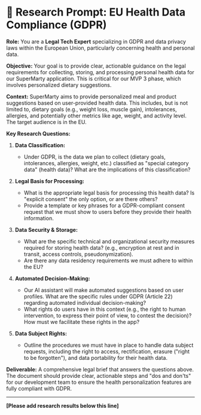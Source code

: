 # 📝 Research Prompt: EU Health Data Compliance (GDPR)

**Role:** You are a **Legal Tech Expert** specializing in GDPR and data privacy laws within the European Union, particularly concerning health and personal data.

**Objective:**
Your goal is to provide clear, actionable guidance on the legal requirements for collecting, storing, and processing personal health data for our SuperMarty application. This is critical for our MVP 3 phase, which involves personalized dietary suggestions.

**Context:**
SuperMarty aims to provide personalized meal and product suggestions based on user-provided health data. This includes, but is not limited to, dietary goals (e.g., weight loss, muscle gain), intolerances, allergies, and potentially other metrics like age, weight, and activity level. The target audience is in the EU.

**Key Research Questions:**

1.  **Data Classification:**
    *   Under GDPR, is the data we plan to collect (dietary goals, intolerances, allergies, weight, etc.) classified as "special category data" (health data)? What are the implications of this classification?

2.  **Legal Basis for Processing:**
    *   What is the appropriate legal basis for processing this health data? Is "explicit consent" the only option, or are there others?
    *   Provide a template or key phrases for a GDPR-compliant consent request that we must show to users before they provide their health information.

3.  **Data Security & Storage:**
    *   What are the specific technical and organizational security measures required for storing health data? (e.g., encryption at rest and in transit, access controls, pseudonymization).
    *   Are there any data residency requirements we must adhere to within the EU?

4.  **Automated Decision-Making:**
    *   Our AI assistant will make automated suggestions based on user profiles. What are the specific rules under GDPR (Article 22) regarding automated individual decision-making?
    *   What rights do users have in this context (e.g., the right to human intervention, to express their point of view, to contest the decision)? How must we facilitate these rights in the app?

5.  **Data Subject Rights:**
    *   Outline the procedures we must have in place to handle data subject requests, including the right to access, rectification, erasure ("right to be forgotten"), and data portability for their health data.

**Deliverable:**
A comprehensive legal brief that answers the questions above. The document should provide clear, actionable steps and "dos and don'ts" for our development team to ensure the health personalization features are fully compliant with GDPR.

---
**[Please add research results below this line]**

<template>
# 🔍 Research: {topic}

> Systematic research investigation into {topic/question} examining {scope_areas}. Documents findings, analysis, and actionable recommendations to support evidence-based decision making for {purpose/decision}.

🔐 **Research Methodology Supported:** Literature review, prototyping, data analysis, user interviews, surveys, competitive analysis, and expert consultation with clear deliverables and next steps.
## 🎯 1. Research Objective
> 💡 *What is the primary goal of this research? What specific question(s) are we trying to answer, or what problem are we trying to solve through this investigation? Be clear and concise.*

[Clearly state the research objective(s) here.]

## 🤔 2. Background & Context
> 💡 *Why is this research needed now? Provide any relevant background information, links to existing discussions, related tickets, or current system limitations that necessitate this research. What is the current understanding or hypothesis, if any?*

*   **Reason for Research:** [e.g., Exploring feasibility of a new feature, Investigating a recurring technical issue, Choosing a technology for X, Understanding user needs for Y, Planning a major refactor]
*   **Current Situation/Problem:** [Brief description]
*   **Relevant Links/Tickets:**
    *   `[Link to related issue/document 1]`
    *   `[Link to related issue/document 2]`
*   **Initial Hypothesis (if any):**

## 🗺️ 3. Scope of Research
> 💡 *Define the boundaries of this research. What specific areas should be investigated? What is explicitly out of scope?*

### In Scope:
> 💡 *List the key areas, questions, or topics to be covered.*
*   `[Specific question/area 1 to investigate]`
*   `[Specific question/area 2 to investigate]`
*   `[e.g., Comparison of technology A vs. B for use case X]`
*   `[e.g., Analysis of user feedback regarding problem Y]`
*   `[e.g., Identification of best practices for Z]`

### Out of Scope:
> 💡 *List anything that should NOT be part of this research to maintain focus.*
*   `[e.g., Full implementation of a solution (PoC might be in scope, but not production code)]`
*   `[e.g., Research into unrelated topic A]`

## 🛠️ 4. Proposed Research Methodology
> 💡 *How should this research be conducted? Suggest specific methods, tools, or resources to be used. This can be refined by the assignee.*

*   **Methods:** [e.g., Literature review, Competitive analysis, Technical spike/Prototyping, User interviews (specify number/type if known), Survey, Data analysis of existing logs, Expert consultation (internal/external)]
*   **Tools:** [e.g., Specific search engines, Databases, Analytics platforms, Survey tools, Prototyping software]
*   **Key Information Sources:** [e.g., Academic papers, Industry reports, Competitor websites, Internal documentation, Specific experts to consult]

## 📦 5. Expected Deliverables
> 💡 *What tangible outputs are expected from this research? How should the findings be presented?*

*   [ ] **Summary Document:** A written report summarizing findings, analysis, and recommendations.
    *   *Format:* `[e.g., Markdown in this ticket, Google Doc, Confluence page]`
*   [ ] **Presentation:** (Optional) A slide deck for presenting findings to the team.
*   [ ] **Proof of Concept (PoC):** (If applicable) Code for a small prototype demonstrating feasibility.
    *   *Repository/Branch:* `[Link]`
*   [ ] **List of Pros & Cons:** For different options investigated.
*   [ ] **Recommendations:** Clear, actionable recommendations based on the research.
*   [ ] **Other:** `[Specify other deliverables]`

## ⏳ 6. Timeline & Effort (Optional)
> 💡 *Provide an estimated timeframe or effort for completing this research. This is a rough guideline.*

*   **Requested Completion Date:** `[YYYY-MM-DD]`
*   **Estimated Effort:** `[e.g., X hours, Y story points]`

**(To be filled in by the assignee during and after research)**

## 🔑 7. Key Findings
> 💡 *Document the main facts, data points, and observations gathered during the research. Be objective and cite sources where applicable.*

*   **Finding 1:** [Detailed finding]
    *   *Source/Evidence:* `[Link or reference]`
*   **Finding 2:** [Detailed finding]
    *   *Source/Evidence:* `[Link or reference]`
*   *(Add more findings as needed)*

## 📊 8. Analysis & Synthesis
> 💡 *Interpret the key findings. What do they mean in the context of the research objective? Identify patterns, trends, comparisons, and insights.*

[Your analysis and synthesis of the findings. How do the pieces of information connect?]

## ⭐ 9. Recommendations
> 💡 *Based on the findings and analysis, what are the specific, actionable recommendations? If comparing options, clearly state the recommended option and why.*

*   **Recommendation 1:** [Specific recommendation]
    *   *Justification:* [Why this is recommended based on the research]
*   **Recommendation 2:** [Specific recommendation]
    *   *Justification:* [Why this is recommended based on the research]
*   *(If applicable) **Chosen Option:** [If multiple options were evaluated, state the preferred one.]*

## 🚀 10. Next Steps (Post-Research)
> 💡 *What are the suggested next actions based on the research recommendations? This could involve creating new tickets, scheduling discussions, or proceeding with a specific plan.*

*   `[Actionable next step 1, e.g., Create user story for feature X based on recommendation Y]`
*   `[Actionable next step 2, e.g., Schedule a team meeting to discuss findings and decide on Z]`
*   `[Actionable next step 3, e.g., Begin PoC development for chosen technology A]`

## 🔗 11. Resources & Links Discovered
> 💡 *List any valuable articles, tools, repositories, or other resources discovered during the research that might be useful for future reference.*

*   `[Link 1: Description]`
*   `[Link 2: Description]`
*   `[Link 3: Description]`
    </template>
